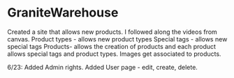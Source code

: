 # GraniteWarehouse
Created a site that allows new products. I followed along the videos from canvas.
Product types - allows new product types
Special tags - allows new special tags
Products- allows the creation of products and each product allows special tags and product types. 
Images get associated to products.

6/23: Added Admin rights. Added User page - edit, create, delete. 
